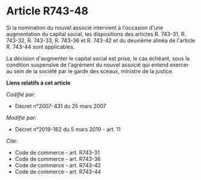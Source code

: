 # Article R743-48

Si la nomination du nouvel associé intervient à l'occasion d'une augmentation du capital social, les dispositions des
articles R. 743-31, R. 743-32, R. 743-33, R. 743-36 et R. 743-42 et du deuxième alinéa de l'article R. 743-44 sont
applicables. 

La décision d'augmenter le capital social est prise, le cas échéant, sous la condition suspensive de l'agrément du nouvel
associé qui entend exercer au sein de la société par le garde des sceaux, ministre de la justice.

**Liens relatifs à cet article**

_Codifié par_:

  - Décret n°2007-431 du 25 mars 2007

_Modifié par_:

  - Décret n°2019-162 du 5 mars 2019 - art. 11

_Cite_:

  - Code de commerce - art. R743-31
  - Code de commerce - art. R743-36
  - Code de commerce - art. R743-42
  - Code de commerce - art. R743-44
